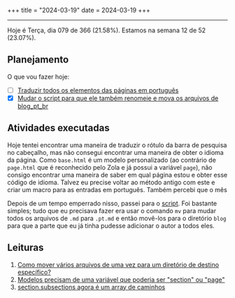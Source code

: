 +++
title = "2024-03-19"
date = 2024-03-19
+++

---

Hoje é Terça, dia 079 de 366 (21.58%). Estamos na semana 12 de 52 (23.07%).

## Planejamento

O que vou fazer hoje:

- [ ] [Traduzir todos os elementos das páginas em português](https://github.com/OmnicodeSolutions/worklog-luisa/issues/4)
- [x] [Mudar o script para que ele também renomeie e mova os arquivos de blog_pt_br](https://github.com/OmnicodeSolutions/worklog-luisa/issues/4)

## Atividades executadas

Hoje tentei encontrar uma maneira de traduzir o rótulo da barra de pesquisa no cabeçalho, mas não consegui encontrar uma maneira de obter o idioma da página. Como `base.html` é um modelo personalizado (ao contrário de `page.html` que é reconhecido pelo Zola e já possui a variável `page`), não consigo encontrar uma maneira de saber em qual página estou e obter esse código de idioma. Talvez eu precise voltar ao método antigo com este e criar um macro para as entradas em português. Também percebi que o mês

Depois de um tempo emperrado nisso, passei para o [script](https://github.com/OmnicodeSolutions/worklog-luisa/blob/feat/install_theme/format-content.sh). Foi bastante simples; tudo que eu precisava fazer era usar o comando `mv` para mudar todos os arquivos de `.md` para `.pt.md` e então movê-los para o diretório `blog` para que a parte que eu já tinha pudesse adicionar o autor a todos eles.

## Leituras

1. [Como mover vários arquivos de uma vez para um diretório de destino específico?](https://askubuntu.com/questions/214560/how-to-move-multiple-files-at-once-to-a-specific-destination-directory)
2. [Modelos precisam de uma variável que poderia ser "section" ou "page"](https://github.com/getzola/zola/issues/687)
3. [section.subsections agora é um array de caminhos](https://github.com/getzola/zola/pull/484/commits/957c6bed9ded71166851aefbb48c3be1420f068e)
